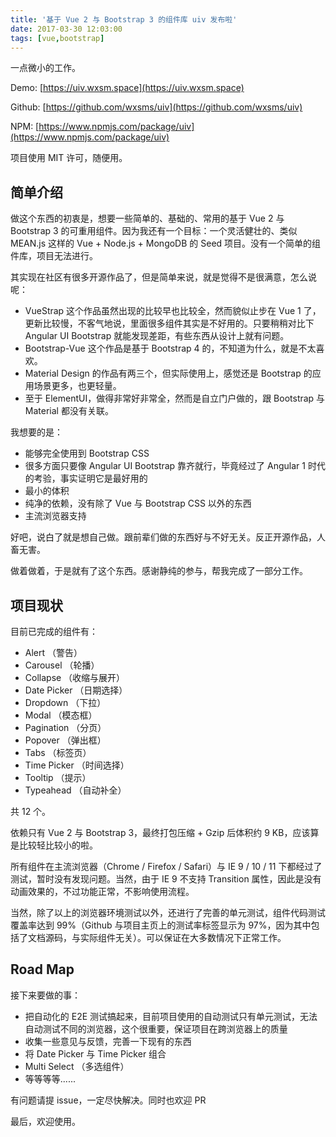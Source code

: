 ```yaml
---
title: '基于 Vue 2 与 Bootstrap 3 的组件库 uiv 发布啦'
date: 2017-03-30 12:03:00
tags: [vue,bootstrap]
---
```


一点微小的工作。

Demo: [https://uiv.wxsm.space](https://uiv.wxsm.space)

Github: [https://github.com/wxsms/uiv](https://github.com/wxsms/uiv)

NPM: [https://www.npmjs.com/package/uiv](https://www.npmjs.com/package/uiv)

项目使用 MIT 许可，随便用。

<!-- more -->

## 简单介绍

做这个东西的初衷是，想要一些简单的、基础的、常用的基于 Vue 2 与 Bootstrap 3 的可重用组件。因为我还有一个目标：一个灵活健壮的、类似 MEAN.js 这样的 Vue + Node.js + MongoDB 的 Seed 项目。没有一个简单的组件库，项目无法进行。

其实现在社区有很多开源作品了，但是简单来说，就是觉得不是很满意，怎么说呢：

* VueStrap 这个作品虽然出现的比较早也比较全，然而貌似止步在 Vue 1 了，更新比较慢，不客气地说，里面很多组件其实是不好用的。只要稍稍对比下 Angular UI Bootstrap 就能发现差距，有些东西从设计上就有问题。
* Bootstrap-Vue 这个作品是基于 Bootstrap 4 的，不知道为什么，就是不太喜欢。
* Material Design 的作品有两三个，但实际使用上，感觉还是 Bootstrap 的应用场景更多，也更轻量。
* 至于 ElementUI，做得非常好非常全，然而是自立门户做的，跟 Bootstrap 与 Material 都没有关联。

我想要的是：

* 能够完全使用到 Bootstrap CSS
* 很多方面只要像 Angular UI Bootstrap 靠齐就行，毕竟经过了 Angular 1 时代的考验，事实证明它是最好用的
* 最小的体积
* 纯净的依赖，没有除了 Vue 与 Bootstrap CSS 以外的东西
* 主流浏览器支持

好吧，说白了就是想自己做。跟前辈们做的东西好与不好无关。反正开源作品，人畜无害。

做着做着，于是就有了这个东西。感谢静纯的参与，帮我完成了一部分工作。

## 项目现状

目前已完成的组件有：

* Alert （警告）
* Carousel （轮播）
* Collapse （收缩与展开）
* Date Picker （日期选择）
* Dropdown （下拉）
* Modal （模态框）
* Pagination （分页）
* Popover （弹出框）
* Tabs （标签页）
* Time Picker （时间选择）
* Tooltip （提示）
* Typeahead （自动补全）

共 12 个。

依赖只有 Vue 2 与 Bootstrap 3，最终打包压缩 + Gzip 后体积约 9 KB，应该算是比较轻比较小的啦。

所有组件在主流浏览器（Chrome / Firefox / Safari）与 IE 9 / 10 / 11 下都经过了测试，暂时没有发现问题。当然，由于 IE 9 不支持 Transition 属性，因此是没有动画效果的，不过功能正常，不影响使用流程。

当然，除了以上的浏览器环境测试以外，还进行了完善的单元测试，组件代码测试覆盖率达到 99%（Github 与项目主页上的测试率标签显示为 97%，因为其中包括了文档源码，与实际组件无关）。可以保证在大多数情况下正常工作。

## Road Map

接下来要做的事：

* 把自动化的 E2E 测试搞起来，目前项目使用的自动测试只有单元测试，无法自动测试不同的浏览器，这个很重要，保证项目在跨浏览器上的质量
* 收集一些意见与反馈，完善一下现有的东西
* 将 Date Picker 与 Time Picker 组合
* Multi Select （多选组件）
* 等等等等......

有问题请提 issue，一定尽快解决。同时也欢迎 PR

最后，欢迎使用。
